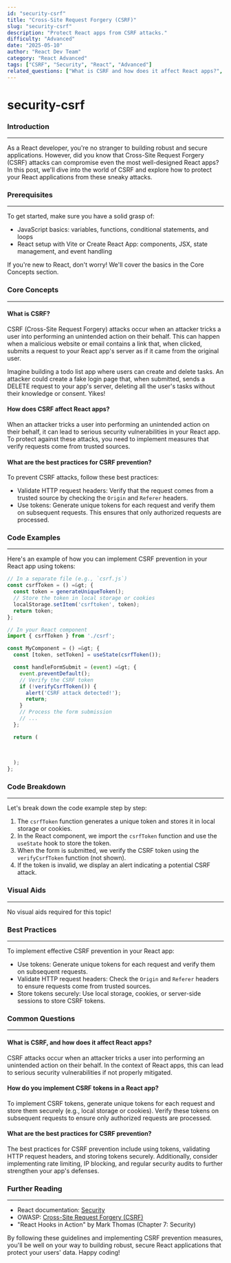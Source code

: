 ```yaml
---
id: "security-csrf"
title: "Cross-Site Request Forgery (CSRF)"
slug: "security-csrf"
description: "Protect React apps from CSRF attacks."
difficulty: "Advanced"
date: "2025-05-10"
author: "React Dev Team"
category: "React Advanced"
tags: ["CSRF", "Security", "React", "Advanced"]
related_questions: ["What is CSRF and how does it affect React apps?", "How do you implement CSRF tokens in a React app?", "What are the best practices for CSRF prevention?"]
---
```


**security-csrf**
===============

### Introduction
-------------

As a React developer, you're no stranger to building robust and secure applications. However, did you know that Cross-Site Request Forgery (CSRF) attacks can compromise even the most well-designed React apps? In this post, we'll dive into the world of CSRF and explore how to protect your React applications from these sneaky attacks.

### Prerequisites
--------------

To get started, make sure you have a solid grasp of:

* JavaScript basics: variables, functions, conditional statements, and loops
* React setup with Vite or Create React App: components, JSX, state management, and event handling

If you're new to React, don't worry! We'll cover the basics in the Core Concepts section.

### Core Concepts
------------------

#### What is CSRF?

CSRF (Cross-Site Request Forgery) attacks occur when an attacker tricks a user into performing an unintended action on their behalf. This can happen when a malicious website or email contains a link that, when clicked, submits a request to your React app's server as if it came from the original user.

Imagine building a todo list app where users can create and delete tasks. An attacker could create a fake login page that, when submitted, sends a DELETE request to your app's server, deleting all the user's tasks without their knowledge or consent. Yikes!

#### How does CSRF affect React apps?

When an attacker tricks a user into performing an unintended action on their behalf, it can lead to serious security vulnerabilities in your React app. To protect against these attacks, you need to implement measures that verify requests come from trusted sources.

#### What are the best practices for CSRF prevention?

To prevent CSRF attacks, follow these best practices:

* Validate HTTP request headers: Verify that the request comes from a trusted source by checking the `Origin` and `Referer` headers.
* Use tokens: Generate unique tokens for each request and verify them on subsequent requests. This ensures that only authorized requests are processed.

### Code Examples
-----------------

Here's an example of how you can implement CSRF prevention in your React app using tokens:

```jsx
// In a separate file (e.g., `csrf.js`)
const csrfToken = () =&gt; {
  const token = generateUniqueToken();
  // Store the token in local storage or cookies
  localStorage.setItem('csrftoken', token);
  return token;
};

// In your React component
import { csrfToken } from './csrf';

const MyComponent = () =&gt; {
  const [token, setToken] = useState(csrfToken());

  const handleFormSubmit = (event) =&gt; {
    event.preventDefault();
    // Verify the CSRF token
    if (!verifyCsrfToken()) {
      alert('CSRF attack detected!');
      return;
    }
    // Process the form submission
    // ...
  };

  return (
    
      
    
  );
};
```

### Code Breakdown
-----------------

Let's break down the code example step by step:

1. The `csrfToken` function generates a unique token and stores it in local storage or cookies.
2. In the React component, we import the `csrfToken` function and use the `useState` hook to store the token.
3. When the form is submitted, we verify the CSRF token using the `verifyCsrfToken` function (not shown).
4. If the token is invalid, we display an alert indicating a potential CSRF attack.

### Visual Aids
----------------

No visual aids required for this topic!

### Best Practices
-------------------

To implement effective CSRF prevention in your React app:

* Use tokens: Generate unique tokens for each request and verify them on subsequent requests.
* Validate HTTP request headers: Check the `Origin` and `Referer` headers to ensure requests come from trusted sources.
* Store tokens securely: Use local storage, cookies, or server-side sessions to store CSRF tokens.

### Common Questions
---------------------

#### What is CSRF, and how does it affect React apps?

CSRF attacks occur when an attacker tricks a user into performing an unintended action on their behalf. In the context of React apps, this can lead to serious security vulnerabilities if not properly mitigated.

#### How do you implement CSRF tokens in a React app?

To implement CSRF tokens, generate unique tokens for each request and store them securely (e.g., local storage or cookies). Verify these tokens on subsequent requests to ensure only authorized requests are processed.

#### What are the best practices for CSRF prevention?

The best practices for CSRF prevention include using tokens, validating HTTP request headers, and storing tokens securely. Additionally, consider implementing rate limiting, IP blocking, and regular security audits to further strengthen your app's defenses.

### Further Reading
--------------------

* React documentation: [Security](https://reactjs.org/docs/security.html)
* OWASP: [Cross-Site Request Forgery (CSRF)](https://owasp.org/en/en/csrf/)
* "React Hooks in Action" by Mark Thomas (Chapter 7: Security)

By following these guidelines and implementing CSRF prevention measures, you'll be well on your way to building robust, secure React applications that protect your users' data. Happy coding!